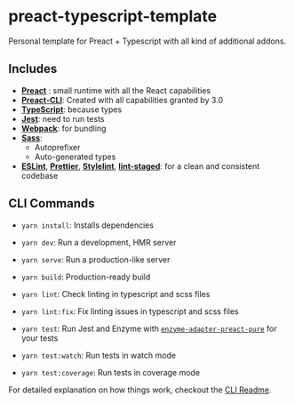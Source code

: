 # preact-typescript-template

Personal template for Preact + Typescript with all kind of additional addons.

## Includes

- [**Preact**](https://preactjs.com/guide/v10/getting-started) : small runtime with all the React capabilities
- [**Preact-CLI**](https://preactjs.com/guide/v10/getting-started#best-practices-powered-by-preact-cli): Created with all capabilities granted by 3.0
- [**TypeScript**](https://www.typescriptlang.org/docs/): because types
- [**Jest**](https://jestjs.io/docs/en/getting-started): need to run tests
- [**Webpack**](https://webpack.js.org/): for bundling
- [**Sass**](https://sass-lang.com/documentation):
  - Autoprefixer
  - Auto-generated types
- [**ESLint**](https://eslint.org/), [**Prettier**](https://prettier.io/docs/en/index.html), [**Stylelint**](https://stylelint.io/), [**lint-staged**](https://github.com/okonet/lint-staged): for a clean and consistent codebase

## CLI Commands

- `yarn install`: Installs dependencies

- `yarn dev`: Run a development, HMR server

- `yarn serve`: Run a production-like server

- `yarn build`: Production-ready build

- `yarn lint`: Check linting in typescript and scss files
- `yarn lint:fix`: Fix linting issues in typescript and scss files

- `yarn test`: Run Jest and Enzyme with
  [`enzyme-adapter-preact-pure`](https://github.com/preactjs/enzyme-adapter-preact-pure) for
  your tests
- `yarn test:watch`: Run tests in watch mode
- `yarn test:coverage`: Run tests in coverage mode

For detailed explanation on how things work, checkout the [CLI Readme](https://github.com/developit/preact-cli/blob/master/README.md).
